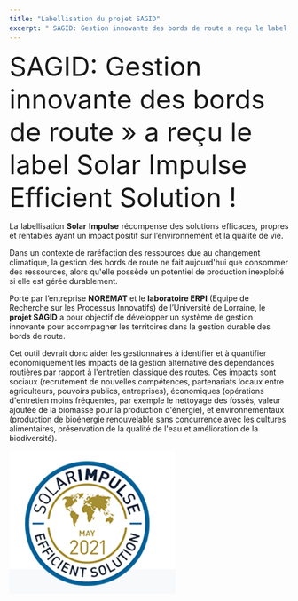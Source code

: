 ```yaml
---
title: "Labellisation du projet SAGID" 
excerpt: " SAGID: Gestion innovante des bords de route a reçu le label Solar Impulse Efficient Solution !"
---
```


<FONT size="15pt">SAGID: Gestion innovante des bords de route » a reçu le label Solar Impulse Efficient Solution !</FONT>  
  


<p align="justify">La labellisation <b>Solar Impulse</b> récompense des solutions efficaces, propres et rentables ayant un impact positif sur l’environnement et la qualité de vie.  

Dans un contexte de raréfaction des ressources due au changement climatique, la gestion des bords de route ne fait aujourd'hui que consommer des ressources, alors qu'elle possède un potentiel de production inexploité si elle est gérée durablement.  

Porté par l’entreprise <b>NOREMAT</b> et le <b>laboratoire ERPI</b> (Equipe de Recherche sur les Processus Innovatifs) de l’Université de Lorraine, le <b>projet SAGID</b> a pour objectif de développer un système de gestion innovante pour accompagner les territoires dans la gestion durable des bords de route.  

Cet outil devrait donc aider les gestionnaires à identifier et à quantifier économiquement les impacts de la gestion alternative des dépendances routières par rapport à l'entretien classique des routes. Ces impacts sont sociaux (recrutement de nouvelles compétences, partenariats locaux entre agriculteurs, pouvoirs publics, entreprises), économiques (opérations d'entretien moins fréquentes, par exemple le nettoyage des fossés, valeur ajoutée de la biomasse pour la production d'énergie), et environnementaux (production de bioénergie renouvelable sans concurrence avec les cultures alimentaires, préservation de la qualité de l'eau et amélioration de la biodiversité).</p>

![](/assets/images/post/sagid.png)




